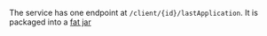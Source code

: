 The service has one endpoint at `/client/{id}/lastApplication`. It is packaged into a [fat jar](build/libs/spring-data-rest-service-0.1.0.jar)
